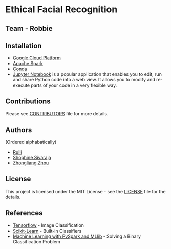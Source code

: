 # Ethical Facial Recognition
## Team - Robbie

## Installation
* [Google Cloud Platform](https://cloud.google.com/)
* [Apache Spark](https://spark.apache.org/downloads.html)
* [Conda](https://docs.conda.io/projects/conda/en/latest/user-guide/install/)
* [Jupyter Notebook](https://jupyter.org/install) is a popular application that enables you to edit, run and share Python code into a web view. It allows you to modify and re-execute parts of your code in a very flexible way. 


## Contributions
Please see [CONTRIBUTORS](https://github.com/dsp-uga/robbie-p2/blob/master/CONTRIBUTORS.md) file for more details.
## Authors 
(Ordered alphabatically)
<ul> <li><a href= "https://github.com/RuiliF"> Ruili</a></li>
<li><a href = "https://github.com/shophine"> Shophine Sivaraja</a></li>
<li><a href ="https://github.com/Douglas2Code" > Zhongliang Zhou </a></li></ul>

## License
This project is licensed under the MIT License - see the <a href="https://github.com/dsp-uga/robbie-p2/blob/master/LICENSE">LICENSE</a> file for the details.

## References
* [Tensorflow](https://www.tensorflow.org/tutorials/images/classification) - Image Classification
* [Scikit-Learn](https://scikit-learn.org/) - Built-in Classifiers
* [Machine Learning with PySpark and MLlib](https://towardsdatascience.com/machine-learning-with-pyspark-and-mllib-solving-a-binary-classification-problem-96396065d2aa) - Solving a Binary Classification Problem
